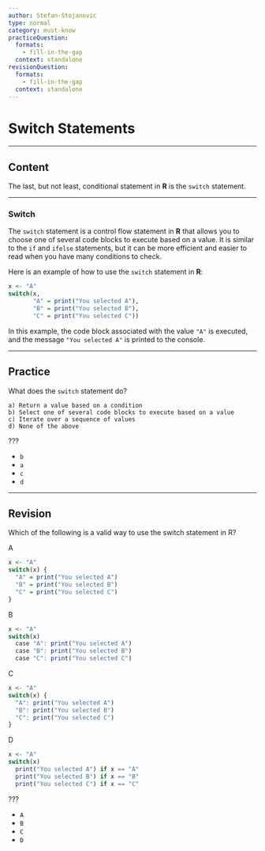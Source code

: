 ```yaml
---
author: Stefan-Stojanovic
type: normal
category: must-know
practiceQuestion:
  formats:
    - fill-in-the-gap
  context: standalone
revisionQuestion:
  formats:
    - fill-in-the-gap
  context: standalone
---
```


# Switch Statements

---

## Content

The last, but not least, conditional statement in **R** is the `switch` statement.

---
### Switch

The `switch` statement is a control flow statement in **R** that allows you to choose one of several code blocks to execute based on a value. It is similar to the `if` and `ifelse` statements, but it can be more efficient and easier to read when you have many conditions to check.

Here is an example of how to use the `switch` statement in **R**:
```r
x <- "A"
switch(x,
       "A" = print("You selected A"),
       "B" = print("You selected B"),
       "C" = print("You selected C"))
```

In this example, the code block associated with the value `"A"` is executed, and the message `"You selected A"` is printed to the console.

---
## Practice

What does the `switch` statement do?

```plain-text
a) Return a value based on a condition
b) Select one of several code blocks to execute based on a value
c) Iterate over a sequence of values
d) None of the above
```

???


- `b`
- `a`
- `c`
- `d`

---
## Revision

Which of the following is a valid way to use the switch statement in R?

A
```r
x <- "A"
switch(x) {
  "A" = print("You selected A")
  "B" = print("You selected B")
  "C" = print("You selected C")
}
```

B
```r
x <- "A"
switch(x)
  case "A": print("You selected A")
  case "B": print("You selected B")
  case "C": print("You selected C")
```

C
```r
x <- "A"
switch(x) {
  "A": print("You selected A")
  "B": print("You selected B")
  "C": print("You selected C")
}
```

D
```r
x <- "A"
switch(x)
  print("You selected A") if x == "A"
  print("You selected B") if x == "B"
  print("You selected C") if x == "C"
```

???

- `A`
- `B`
- `C`
- `D`